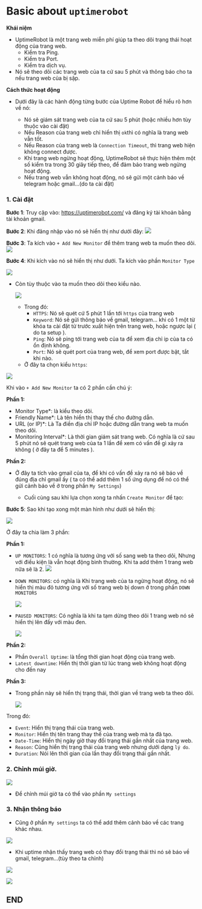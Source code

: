 # Basic about ``uptimerobot``

**Khái niệm**
- UptimeRobot là một trang web miễn phí giúp ta theo dõi trạng thái hoạt động của trang web.
  - Kiểm tra Ping.
  - Kiểm tra Port.
  - Kiểm tra dịch vụ.
- Nó sẽ theo dõi các trang web của ta cứ sau 5 phút và thông báo cho ta nếu trang web của bị sập.

**Cách thức hoạt động**
- Dưới đây là các hành động từng bước của Uptime Robot để hiểu rõ hơn về nó:

  - Nó sẽ giám sát trang web của ta cứ sau 5 phút (hoặc nhiều hơn tùy thuộc vào cài đặt)
  - Nếu Reason của trang web chỉ hiển thị ``ok``thì có nghĩa là trang web vẫn tốt.
  - Nếu Reason của trang web là ``Connection Timeout``, thì trang web hiện không connect được.
  - Khi trang web ngừng hoạt động, UptimeRobot sẽ thực hiện thêm một số kiểm tra trong 30 giây tiếp theo, để đảm bảo trang web ngừng hoạt động.
  - Nếu trang web vẫn không hoạt động, nó sẽ gửi một cảnh báo về telegram hoặc gmail...(do ta cài đặt)

### 1. Cài đặt

**Bước 1**: Truy cập vào: https://uptimerobot.com/ và đăng ký tài khoản bằng tài khoản gmail.

**Bước 2**: Khi đăng nhập vào nó sẽ hiển thị như dưới đây:
![](https://i.imgur.com/QTSQbnX.png)

**Bước 3**: Ta kích vào ``+ Add New Monitor`` để thêm trang web ta muốn theo dõi.
![](https://i.imgur.com/uafKCXL.png)

**Bước 4**: Khi kích vào nó sẽ hiển thị như dưới. Ta kích vào phần ``Monitor Type``

![](https://i.imgur.com/T4IOhRk.png)

- Còn tùy thuộc vào ta muốn theo dõi theo kiểu nào.
  
    ![](https://i.imgur.com/uj7Fo6w.png)

  - Trong đó:
     - ``HTTPS``: Nó sẽ quét cứ 5 phút 1 lần tới ``https`` của trang web
     - ``Keyword``: Nó sẽ gửi thông báo về gmail, telegram... khi có 1 một từ khóa ta cài đặt từ trước xuất hiện trên trang web, hoặc ngược lại ( do ta setup ).
     - ``Ping``: Nó sẽ ping tới trang web của ta để xem địa chỉ ip của ta có ổn định không.
     - ``Port``: Nó sẽ quét port của trang web, để xem port được bật, tắt khi nào.
   - Ở đây ta chọn kiểu ``https``:

![](https://i.imgur.com/Ox3qUuN.png)

Khi vào ``+ Add New Monitor`` ta có 2 phần cần chú ý:

**Phần 1:**
- Monitor Type*: là kiểu theo dõi.
- Friendly Name*: Là tên hiển thị thay thế cho đường dẫn.
- URL (or IP)*: Là Ta điền địa chỉ IP hoặc đường dẫn trang web ta muốn theo dõi.
- Monitoring Interval*: Là thời gian giám sát trang web. Có nghĩa là cứ sau 5 phút nó sẽ quét trang web của ta 1 lần để xem có vấn đề gì xảy ra không ( ở đây ta để 5 minutes ).

**Phần 2:**
- Ở đây ta tích vào gmail của ta, để khi có vấn đề xảy ra nó sẽ báo về đúng địa chỉ gmail ấy ( ta có thể add thêm 1 số ứng dụng để nó có thể gửi cảnh báo về ở trong phần ``My Settings``)

  - Cuối cùng sau khi lựa chọn xong ta nhấn ``Create Monitor`` để tạo:

**Bước 5**: Sao khi tạo xong một màn hình như dưới sẽ hiển thị:

![](https://i.imgur.com/bHkQxW1.png)

Ở đây ta chia làm 3 phần:

**Phần 1:**

-  ``UP MONITORS``: 1 có nghĩa là tương ứng với số sang web ta theo dõi, Nhưng với điều kiện là vẫn hoạt động bình thường. Khi ta add thêm 1 trang web nữa sẽ là 2.
    ![](https://i.imgur.com/sLtRqOW.png)

- ``DOWN MONITORS``: có nghĩa là Khi trang web của ta ngừng hoạt động, nó sẽ hiển thị màu đỏ tương ứng với số trang web bị down ở trong phần ``DOWN MONITORS``

    ![](https://i.imgur.com/kW0V3hq.png)

- ``PAUSED MONITORS``: Có nghĩa là khi ta tạm dừng theo dõi 1 trang web nó sẽ hiển thị lên đấy với màu đen.

    ![](https://i.imgur.com/VKNZerJ.png)
    
**Phần 2:**
- Phần ``Overall Uptime``: là tổng thời gian hoạt động của trang web.
-  ``Latest downtime``: Hiển thị thời gian từ lúc trang web không hoạt động cho đến nay

**Phần 3:**
- Trong phần này sẽ hiển thị trạng thái, thời gian về trang web ta theo dõi.

    ![](https://i.imgur.com/o4wvRuu.png)

Trong đó:
- ``Event``: Hiển thị trạng thái của trang web.
- ``Monitor``: Hiển thị tên trang thay thế của trang web mà ta đã tạo.
- ``Date-Time``: Hiển thị ngày giờ thay đổi trạng thái gần nhất của trang web.
- ``Reason``: Cũng hiển thị trạng thái của trang web nhưng dưới dạng ``lý do``.
- ``Duration``: Nói lên thời gian của lần thay đổi trạng thái gần nhất.

### 2. Chỉnh múi giờ.
![](https://i.imgur.com/6fdf86y.png)

- Để chỉnh múi giờ ta có thể vào phần ``My settings``


### 3. Nhận thông báo

- Cũng ở phần ``My settings`` ta có thể add thêm cảnh báo về các trang khác nhau.

![](https://i.imgur.com/8UHQDUQ.png)

- Khi uptime nhận thấy trang web có thay đổi trạng thái thì nó sẽ báo về gmail, telegram...(tùy theo ta chỉnh)

![](https://i.imgur.com/LSaoGCA.png)

![](https://i.imgur.com/aBfBwcz.png)

## END

